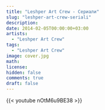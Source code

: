 ```yaml
---
title: "Leshper Art Crew - Сериали"
slug: "leshper-art-crew-seriali"
description: 
date: 2014-02-05T00:00:00+03:00
artists:
  - "Leshper Art Crew"
tags:
  - "Leshper Art Crew"
image: cover.jpg
math: 
license: 
hidden: false
comments: true
draft: false
---
```


{{< youtube nOtM6u9BE38 >}}
